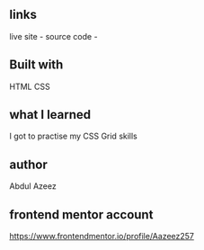 ## links

live site -
source code -

## Built with

HTML
CSS

## what I learned

I got to practise my CSS Grid skills

## author

Abdul Azeez

## frontend mentor account

https://www.frontendmentor.io/profile/Aazeez257

